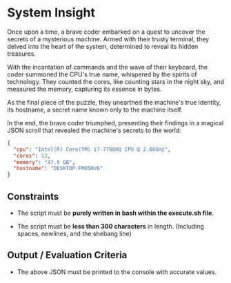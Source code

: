 # System Insight

Once upon a time, a brave coder embarked on a quest to uncover the secrets of a mysterious machine. Armed with their trusty terminal, they delved into the heart of the system, determined to reveal its hidden treasures.

With the incantation of commands and the wave of their keyboard, the coder summoned the CPU's true name, whispered by the spirits of technology. They counted the cores, like counting stars in the night sky, and measured the memory, capturing its essence in bytes.

As the final piece of the puzzle, they unearthed the machine's true identity, its hostname, a secret name known only to the machine itself.

In the end, the brave coder triumphed, presenting their findings in a magical JSON scroll that revealed the machine's secrets to the world:

```json
{
  "cpu": "Intel(R) Core(TM) i7-7700HQ CPU @ 2.80GHz",
  "cores": 12,
  "memory": "47.9 GB",
  "hostname": "DESKTOP-FMO5HV6"
}
```

## Constraints

- The script must be **purely written in bash within the execute.sh file**.

- The script must be **less than 300 characters** in length. (Including spaces, newlines, and the shebang line)

## Output / Evaluation Criteria

- The above JSON must be printed to the console with accurate values.
